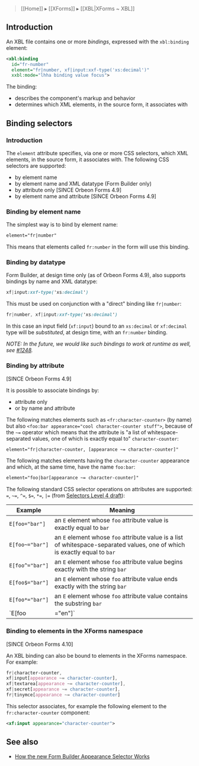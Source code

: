 > [[Home]] ▸ [[XForms]] ▸ [[XBL|XForms ~ XBL]]

## Introduction

An XBL file contains one or more *bindings*, expressed with the `xbl:binding` element:

```xml
<xbl:binding
  id="fr-number"
  element="fr|number, xf|input:xxf-type('xs:decimal')"
  xxbl:mode="lhha binding value focus">
```

The binding:

- describes the component's markup and behavior
- determines which XML elements, in the source form, it associates with

## Binding selectors

### Introduction

The `element` attribute specifies, via one or more CSS selectors, which XML elements, in the source form, it associates with. The following CSS selectors are supported:

- by element name
- by element name and XML datatype (Form Builder only)
- by attribute only [SINCE Orbeon Forms 4.9]
- by element name and attribute [SINCE Orbeon Forms 4.9]

### Binding by element name

The simplest way is to bind by element name:

```xml
element="fr|number"
```

This means that elements called `fr:number` in the form will use this binding.

### Binding by datatype

Form Builder, at design time only (as of Orbeon Forms 4.9), also supports bindings by name and XML datatype:

```css
xf|input:xxf-type('xs:decimal')
```

This must be used on conjunction with a "direct" binding like `fr|number`:

```css
fr|number, xf|input:xxf-type('xs:decimal')
```

In this case an input field (`xf:input`) bound to an `xs:decimal` or `xf:decimal` type will be *substituted*, at design time, with an `fr:number` binding.

*NOTE: In the future, we would like such bindings to work at runtime as well, see [#1248](https://github.com/orbeon/orbeon-forms/issues/1248).*

### Binding by attribute

[SINCE Orbeon Forms 4.9]

It is possible to associate bindings by:

- attribute only
- or by name and attribute

The following matches elements such as `<fr:character-counter>` (by name) but also `<foo:bar appearance="cool character-counter stuff">`,
because of the `~=` operator which means that the attribute is "a list of whitespace-separated values, one of which is exactly equal to"
`character-counter`:

```xml
element="fr|character-counter, [appearance ~= character-counter]"
```

The following matches elements having the `character-counter` appearance and which, at the same time, have the name `foo:bar`:

```xml
element="foo|bar[appearance ~= character-counter]"
```

The following standard CSS selector operations on attributes are supported: `=`, `~=`, `^=`, `$=`, `*=`, `|=` (from [Selectors Level 4 draft](http://dev.w3.org/csswg/selectors-4/)):

|Example        |Meaning|
|---------------|-------|
|`E[foo="bar"]`	|an `E` element whose `foo` attribute value is exactly equal to `bar`|
|`E[foo~="bar"]`|an `E` element whose `foo` attribute value is a list of whitespace-separated values, one of which is exactly equal to `bar`|
|`E[foo^="bar"]`|an `E` element whose `foo` attribute value begins exactly with the string `bar`|
|`E[foo$="bar"]`|an `E` element whose `foo` attribute value ends exactly with the string `bar`|
|`E[foo*="bar"]`|an `E` element whose `foo` attribute value contains the substring `bar`|
|`E[foo|="en"]`	|an `E` element whose `foo` attribute value is a hyphen-separated list of values beginning with `en`|

### Binding to elements in the XForms namespace

[SINCE Orbeon Forms 4.10]

An XBL binding can also be bound to elements in the XForms namespace. For example:
   
```css
fr|character-counter,
xf|input[appearance ~= character-counter],
xf|textarea[appearance ~= character-counter],
xf|secret[appearance ~= character-counter],
fr|tinymce[appearance ~= character-counter]
```

This selector associates, for example the following element to the `fr:character-counter` component:

```xml
<xf:input appearance="character-counter">
```

## See also

- [How the new Form Builder Appearance Selector Works](http://blog.orbeon.com/2015/06/how-new-form-builder-appearance.html)
